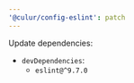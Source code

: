 ```yaml
---
'@culur/config-eslint': patch
---
```


Update dependencies:

- `devDependencies`:
  - `eslint@^9.7.0`
